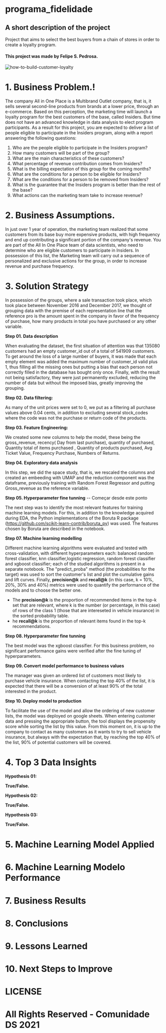 # programa_fidelidade

## A short description of the project

Project that aims to select the best buyers from a chain of stores in order to create a loyalty program.

#### This project was made by Felipe S. Pedrosa.

![how-to-build-customer-loyalty](https://user-images.githubusercontent.com/55566708/154312721-f6e2375b-3979-4e67-9441-9b95b99b5818.png)


# 1. Business Problem.!

The company All in One Place is a Multibrand Outlet company, that is, it sells several second-line products from brands at a lower price, through an e-commerce. Based on this perception, the marketing time will launch a loyalty program for the best customers of the base, called Insiders. But time does not have an advanced knowledge in data analysis to elect program participants.
As a result for this project, you are expected to deliver a list of people eligible to participate in the Insiders program, along with a report answering the following questions:

1. Who are the people eligible to participate in the Insiders program?
1. How many customers will be part of the group?
1. What are the main characteristics of these customers?
1. What percentage of revenue contribution comes from Insiders?
1. What is the billing expectation of this group for the coming months?
1. What are the conditions for a person to be eligible for Insiders?
1. What are the conditions for a person to be removed from Insiders?
1. What is the guarantee that the Insiders program is better than the rest of the base?
1. What actions can the marketing team take to increase revenue? 


# 2. Business Assumptions.

In just over 1 year of operation, the marketing team realized that some customers from its base buy more expensive products, with high frequency and end up contributing a significant portion of the company's revenue.
You are part of the All In One Place team of data scientists, who need to determine who are eligible customers to participate in Insiders. In possession of this list, the Marketing team will carry out a sequence of personalized and exclusive actions for the group, in order to increase revenue and purchase frequency.

# 3. Solution Strategy

In possession of the groups, where a sale transaction took place, which took place between November 2016 and December 2017, we thought of grouping data with the premise of each representation line that the reference pro is the amount spent in the company in favor of the frequency of purchase, how many products in total you have purchased or any other variable.

 **Step 01. Data description**

When evaluating the dataset, the first situation of attention was that 135080 customers had an empty customer_id out of a total of 541909 customers. To get around the loss of a large number of buyers, it was made that each empty element was added the maximum number of customer_id valid plus 1, thus filling all the missing ones but putting a bias that each person not correctly filled in the database has bought only once. Finally, with the result not being satisfactory, they were just permanently excluded, reducing the number of data but without the imposed bias, greatly improving the grouping.

**Step 02. Data filtering:**

As many of the unit prices were set to 0, we put as a filtering all purchase values above 0.04 cents, in addition to excluding several stock_codes where the code was not the purchase or return code of the products.

**Step 03. Feature Engineering:**

We created some new columns to help the model, these being the gross_revenue, recency( Day from last purchase), quantity of purchased, Quantity total of items purchased , Quantity of products purchased, Avg Ticket Value, Frequency Purchase, Numbers of Returns.

**Step 04. Exploratory data analysis**

In this step, we did the space study, that is, we rescaled the columns and created an embeeding with UMAP and the reduction component was the dataframe, previously training with Random Forest Regressor and putting Gross_revenue as the reference variable.


**Step 05. Hyperparameter fine tunning** -- Começar desde este ponto

The next step was to identify the most relevant features for training machine learning models. For this, in addition to the knowledge acquired during EDA, the Python implementations of the Boruta R package (https://github.com/scikit-learn-contrib/boruta_py) was used.
The features chosen by Boruta are described in the notebook.

**Step 07. Machine learning modelling**

Different machine learning algorithms were evaluated and tested with cross-validation, with different hyperparameters each: balanced random forest classifier, knn classifier,logistic regression, random forest classifier and xgboost classifier; each of the studied algorithms is present in a separate notebook.
The "predict_proba" method (the probabilities for the target) was used to sort the customer's list and plot the cumulative gains and lift curves.
Finally, **precision@k** and **recall@k** (in this case, k = 10%, 20%, 30% and 40%) metrics were used to quantify the performance of the models and to choose the better one.

- The **precision@k** is the proportion of recommended items in the top-k set that are relevant, where k is the number (or percentage, in this case) of rows of the class 1 (those that are intereseted in vehicle insurance) in the sorted probability table.
- he **recall@k** is the proportion of relevant items found in the top-k recommendations.

**Step 08. Hyperparameter fine tunning**

The best model was the xgboost classifier. For this business problem, no significant performance gains were verified after the fine tuning of hyperparameters.

**Step 09. Convert model performance to business values**

The manager was given an ordered list of customers most likely to purchase vehicle insurance. When contacting the top 40% of the list, it is expected that there will be a conversion of at least 90% of the total interested in the product.

**Step 10. Deploy model to production**

To facilitate the use of the model and allow the ordering of new customer lists, the model was deployed on google sheets. When entering customer data and pressing the appropriate button, the tool displays the propensity score while sorting the list by this value. From this moment on, it is up to the company to contact as many customers as it wants to try to sell vehicle insurance, but always with the expectation that, by reaching the top 40% of the list, 90% of potential customers will be covered.

# 4. Top 3 Data Insights

**Hypothesis 01:**

**True/False.**

**Hypothesis 02:**

**True/False.**

**Hypothesis 03:**

**True/False.**

# 5. Machine Learning Model Applied

# 6. Machine Learning Modelo Performance

# 7. Business Results

# 8. Conclusions

# 9. Lessons Learned

# 10. Next Steps to Improve

# LICENSE

# All Rights Reserved - Comunidade DS 2021
